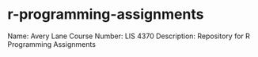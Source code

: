 # r-programming-assignments
Name: Avery Lane
Course Number: LIS 4370
Description: Repository for R Programming Assignments

